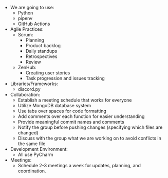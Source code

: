 - We are going to use:
  - Python
  - pipenv
  - GitHub Actions
- Agile Practices:
  - Scrum:
    - Planning
    - Product backlog
    - Daily standups
    - Retrospectives
    - Review
  - ZenHub:
    - Creating user stories
    - Task progression and issues tracking
- Libraries/Frameworks:
  - discord.py
- Collaboration:
  - Establish a meeting schedule that works for everyone
  - Utilize MongoDB database system
  - Use tabs over spaces for code formatting
  - Add comments over each function for easier understanding
  - Provide meaningful commit names and comments
  - Notify the group before pushing changes (specifying which files are changed)
  - Discuss with the group what we are working on to avoid conflicts in the same file
- Development Environment:
  - All use PyCharm
- Meetings:
  - Schedule 2-3 meetings a week for updates, planning, and coordination.

